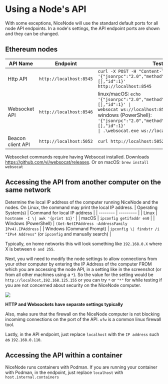 # Using a Node's API

With some exceptions, NiceNode will use the standard default ports for all node API endpoints. In a node's settings, the API endpoint ports are shown and they can be changed.

## Ethereum nodes

| API Name | Endpoint  | Test command |
| -------- | --------- | ---------- |
| Http API | `http://localhost:8545`     | <code>curl -X POST -H "Content-Type: application/json" --data '{"jsonrpc":"2.0","method":"web3_clientVersion","params":[],"id":1}' http://localhost:8545</code>        |
| Websocket API | `http://localhost:8546`     | linux/macOS: <code>echo '{"jsonrpc":"2.0","method":"web3_clientVersion","params":[],"id":1}' \| websocat ws://localhost:8546</code><br> windows (PowerShell): <code>'{"jsonrpc":"2.0","method":"web3_clientVersion","params":[],"id":1}' \| .\websocat.exe ws://localhost:8546</code>      |
| Beacon client API | `http://localhost:5052` | <code>curl http://localhost:5052/eth/v1/node/version</code>   |

Websocket commands require having Websocat installed. Downloads https://github.com/vi/websocat/releases. Or on macOS: <code>brew install websocat</code>

## Accessing the API from another computer on the same network
Determine the local IP address of the computer running NiceNode and the nodes. On Linux, the command  may print the local IP address. 
| Operating System(s) | Command for local IP address |
| -------- | --------- |
| Linux   | `hostname -I \| awk '{print $1}'`     | 
| macOS   | `ipconfig getifaddr en0`     | 
| Windows (PowerShell) | `(Get-NetIPAddress -AddressFamily IPv4).IPAddress`      |
| Windows (Command Prompt) | `ipconfig \| findstr /i "IPv4 Address"` (or `ipconfig` and manually search)     | 

Typically, on home networks this will look something like `192.168.0.X` where X is between `0 and 255`. 

Next, you will need to modify the node settings to allow connections from your other computer by entering the IP Address of the computer FROM which you are accessing the node API, in a setting like in the screenshot (or from all other machines using a `*`). So the value for the setting would be `http://localhost,192.168.125.155` or you can try `*` or `"*"` for while testing if you are not concerned about security on the NiceNode computer.

<img src="/img/accept_connections_setting.png">

**HTTP and Websockets have separate settings typically**

Also, make sure that the firewall on the NiceNode computer is not blocking incomimg connections on the port of the API. `ufw` is a common linux firewall tool.

Lastly, in the API endpoint, just replace `localhost` with the `IP address` such as `192.168.0.110`.

## Accessing the API within a container
NiceNode runs containers with Podman. If you are running your container with Podman, in the endpoint, just replace `localhost` with `host.internal.containers`